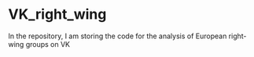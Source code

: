 # VK_right_wing
In the repository, I am storing the code for the analysis of European right-wing groups on VK

